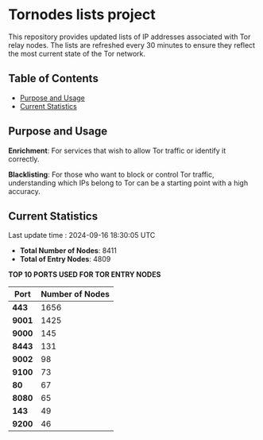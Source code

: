 # Tornodes lists project

This repository provides updated lists of IP addresses associated with Tor relay nodes. The lists are refreshed every 30 minutes to ensure they reflect the most current state of the Tor network.

## Table of Contents

- [Purpose and Usage](#purpose-and-usage)
- [Current Statistics](#current-statistics)


## Purpose and Usage

**Enrichment**: For services that wish to allow Tor traffic or identify it correctly.

**Blacklisting**: For those who want to block or control Tor traffic, understanding which IPs belong to Tor can be a starting point with a high accuracy.

## Current Statistics

Last update time : 2024-09-16 18:30:05 UTC

- **Total Number of Nodes**: 8411
- **Total of Entry Nodes**: 4809

**TOP 10 PORTS USED FOR TOR ENTRY NODES**

| **Port** | **Number of Nodes** |
|------|-----------------|
| **443**   | 1656  |
| **9001**   | 1425  |
| **9000**   | 145  |
| **8443**   | 131  |
| **9002**   | 98  |
| **9100**   | 73  |
| **80**   | 67  |
| **8080**   | 65  |
| **143**   | 49  |
| **9200**   | 46  |

